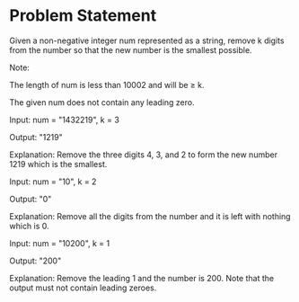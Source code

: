 # Problem Statement

Given a non-negative integer num represented as a string, remove k digits from the number so that the new number is the smallest possible.


Note:

The length of num is less than 10002 and will be ≥ k.

The given num does not contain any leading zero.

Input: num = "1432219", k = 3

Output: "1219"

Explanation: Remove the three digits 4, 3, and 2 to form the new number 1219 which is the smallest.

Input: num = "10", k = 2

Output: "0"

Explanation: Remove all the digits from the number and it is left with nothing which is 0.

Input: num = "10200", k = 1

Output: "200"

Explanation: Remove the leading 1 and the number is 200. Note that the output must not contain leading zeroes.

